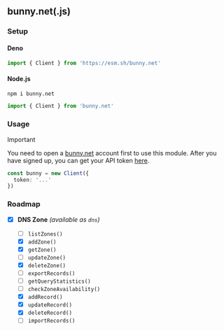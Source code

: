 ## bunny.net(.js)

### Setup

#### Deno

```ts
import { Client } from 'https://esm.sh/bunny.net'
```

#### Node.js

```bash
npm i bunny.net
```

```ts
import { Client } from 'bunny.net'
```

### Usage

> [!IMPORTANT]
> You need to open a [bunny.net](https://bunny.net) account first to use this module. After you have signed up, you can get your API token [here](https://dash.bunny.net/account/settings).

```ts
const bunny = new Client({
  token: '...'
})
```

### Roadmap

- [x] **DNS Zone** *(available as `dns`)*

  - [ ] `listZones()`
  - [x] `addZone()`
  - [x] `getZone()`
  - [ ] `updateZone()`
  - [x] `deleteZone()`
  - [ ] `exportRecords()`
  - [ ] `getQueryStatistics()`
  - [ ] `checkZoneAvailability()`
  - [x] `addRecord()`
  - [x] `updateRecord()`
  - [x] `deleteRecord()`
  - [ ] `importRecords()`
